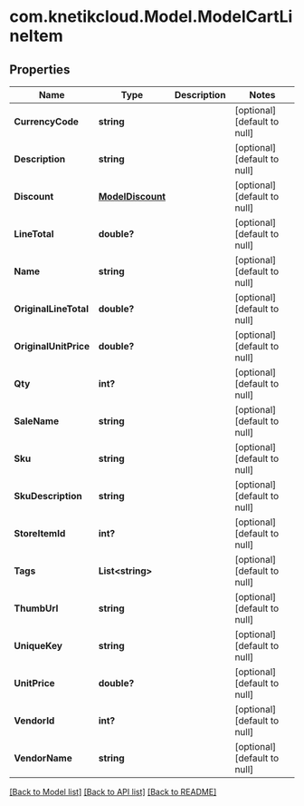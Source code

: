 # com.knetikcloud.Model.ModelCartLineItem
## Properties

Name | Type | Description | Notes
------------ | ------------- | ------------- | -------------
**CurrencyCode** | **string** |  | [optional] [default to null]
**Description** | **string** |  | [optional] [default to null]
**Discount** | [**ModelDiscount**](ModelDiscount.md) |  | [optional] [default to null]
**LineTotal** | **double?** |  | [optional] [default to null]
**Name** | **string** |  | [optional] [default to null]
**OriginalLineTotal** | **double?** |  | [optional] [default to null]
**OriginalUnitPrice** | **double?** |  | [optional] [default to null]
**Qty** | **int?** |  | [optional] [default to null]
**SaleName** | **string** |  | [optional] [default to null]
**Sku** | **string** |  | [optional] [default to null]
**SkuDescription** | **string** |  | [optional] [default to null]
**StoreItemId** | **int?** |  | [optional] [default to null]
**Tags** | **List&lt;string&gt;** |  | [optional] [default to null]
**ThumbUrl** | **string** |  | [optional] [default to null]
**UniqueKey** | **string** |  | [optional] [default to null]
**UnitPrice** | **double?** |  | [optional] [default to null]
**VendorId** | **int?** |  | [optional] [default to null]
**VendorName** | **string** |  | [optional] [default to null]

[[Back to Model list]](../README.md#documentation-for-models) [[Back to API list]](../README.md#documentation-for-api-endpoints) [[Back to README]](../README.md)

